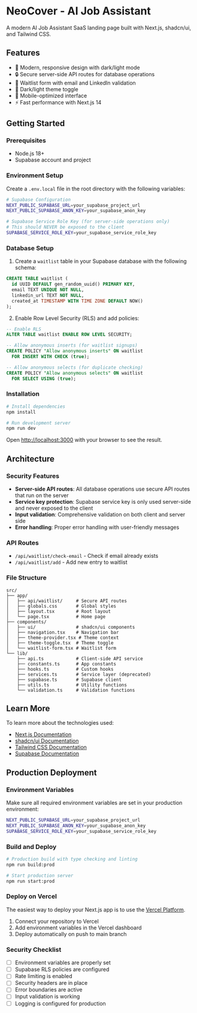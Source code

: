 # NeoCover - AI Job Assistant

A modern AI Job Assistant SaaS landing page built with Next.js, shadcn/ui, and Tailwind CSS.

## Features

- 🎨 Modern, responsive design with dark/light mode
- 🔒 Secure server-side API routes for database operations
- 📝 Waitlist form with email and LinkedIn validation
- 🌙 Dark/light theme toggle
- 📱 Mobile-optimized interface
- ⚡ Fast performance with Next.js 14

## Getting Started

### Prerequisites

- Node.js 18+ 
- Supabase account and project

### Environment Setup

Create a `.env.local` file in the root directory with the following variables:

```bash
# Supabase Configuration
NEXT_PUBLIC_SUPABASE_URL=your_supabase_project_url
NEXT_PUBLIC_SUPABASE_ANON_KEY=your_supabase_anon_key

# Supabase Service Role Key (for server-side operations only)
# This should NEVER be exposed to the client
SUPABASE_SERVICE_ROLE_KEY=your_supabase_service_role_key
```

### Database Setup

1. Create a `waitlist` table in your Supabase database with the following schema:

```sql
CREATE TABLE waitlist (
  id UUID DEFAULT gen_random_uuid() PRIMARY KEY,
  email TEXT UNIQUE NOT NULL,
  linkedin_url TEXT NOT NULL,
  created_at TIMESTAMP WITH TIME ZONE DEFAULT NOW()
);
```

2. Enable Row Level Security (RLS) and add policies:

```sql
-- Enable RLS
ALTER TABLE waitlist ENABLE ROW LEVEL SECURITY;

-- Allow anonymous inserts (for waitlist signups)
CREATE POLICY "Allow anonymous inserts" ON waitlist
  FOR INSERT WITH CHECK (true);

-- Allow anonymous selects (for duplicate checking)
CREATE POLICY "Allow anonymous selects" ON waitlist
  FOR SELECT USING (true);
```

### Installation

```bash
# Install dependencies
npm install

# Run development server
npm run dev
```

Open [http://localhost:3000](http://localhost:3000) with your browser to see the result.

## Architecture

### Security Features

- **Server-side API routes**: All database operations use secure API routes that run on the server
- **Service key protection**: Supabase service key is only used server-side and never exposed to the client
- **Input validation**: Comprehensive validation on both client and server side
- **Error handling**: Proper error handling with user-friendly messages

### API Routes

- `/api/waitlist/check-email` - Check if email already exists
- `/api/waitlist/add` - Add new entry to waitlist

### File Structure

```
src/
├── app/
│   ├── api/waitlist/     # Secure API routes
│   ├── globals.css       # Global styles
│   ├── layout.tsx        # Root layout
│   └── page.tsx          # Home page
├── components/
│   ├── ui/               # shadcn/ui components
│   ├── navigation.tsx    # Navigation bar
│   ├── theme-provider.tsx # Theme context
│   ├── theme-toggle.tsx  # Theme toggle
│   └── waitlist-form.tsx # Waitlist form
└── lib/
    ├── api.ts            # Client-side API service
    ├── constants.ts      # App constants
    ├── hooks.ts          # Custom hooks
    ├── services.ts       # Service layer (deprecated)
    ├── supabase.ts       # Supabase client
    ├── utils.ts          # Utility functions
    └── validation.ts     # Validation functions
```

## Learn More

To learn more about the technologies used:

- [Next.js Documentation](https://nextjs.org/docs)
- [shadcn/ui Documentation](https://ui.shadcn.com/)
- [Tailwind CSS Documentation](https://tailwindcss.com/docs)
- [Supabase Documentation](https://supabase.com/docs)

## Production Deployment

### Environment Variables

Make sure all required environment variables are set in your production environment:

```bash
NEXT_PUBLIC_SUPABASE_URL=your_supabase_project_url
NEXT_PUBLIC_SUPABASE_ANON_KEY=your_supabase_anon_key
SUPABASE_SERVICE_ROLE_KEY=your_supabase_service_role_key
```

### Build and Deploy

```bash
# Production build with type checking and linting
npm run build:prod

# Start production server
npm run start:prod
```

### Deploy on Vercel

The easiest way to deploy your Next.js app is to use the [Vercel Platform](https://vercel.com/new?utm_medium=default-template&filter=next.js&utm_source=create-next-app&utm_campaign=create-next-app-readme).

1. Connect your repository to Vercel
2. Add environment variables in the Vercel dashboard
3. Deploy automatically on push to main branch

### Security Checklist

- [ ] Environment variables are properly set
- [ ] Supabase RLS policies are configured
- [ ] Rate limiting is enabled
- [ ] Security headers are in place
- [ ] Error boundaries are active
- [ ] Input validation is working
- [ ] Logging is configured for production
